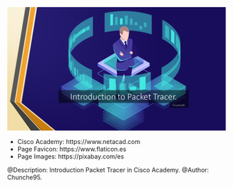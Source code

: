 <img src="images/Introduction.png">
<br>
<p>
<ul>
    <li> Cisco Academy: https://www.netacad.com </li>
    <li> Page Favicon: https://www.flaticon.es </li>
    <li> Page Images: https://pixabay.com/es </li>
</ul>
@Description: Introduction Packet Tracer in Cisco Academy.
@Author: Chunche95.
</p>